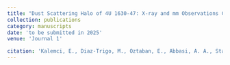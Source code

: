 ```yaml
---
title: "Dust Scattering Halo of 4U 1630-47: X-ray and mm Observations Constrain Source Distance"
collection: publications
category: manuscripts
date: 'to be submitted in 2025'
venue: 'Journal 1'

citation: 'Kalemci, E., Diaz-Trigo, M., Oztaban, E., Abbasi, A. A., Stanke, T., Tomsick, J. A., Maccarone, T. J., Nussbaum, E., Miller Jones, J., & Migliari, S. (to be submitted). Dust Scattering Halo of 4U 1630-47: X-ray and mm Observations Constrain Source Distance. The Astrophysical Journal (2025)'
---
```

